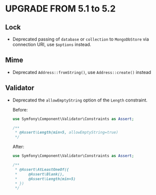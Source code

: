 UPGRADE FROM 5.1 to 5.2
=======================

Lock
----

 * Deprecated passing of `database` or `collection` to `MongoDbStore` via connection URI, use `$options` instead.

Mime
----

 * Deprecated `Address::fromString()`, use `Address::create()` instead

Validator
---------

 * Deprecated the `allowEmptyString` option of the `Length` constraint.

   Before:

   ```php
   use Symfony\Component\Validator\Constraints as Assert;

   /**
    * @Assert\Length(min=5, allowEmptyString=true)
    */
   ```

   After:

   ```php
   use Symfony\Component\Validator\Constraints as Assert;

   /**
    * @Assert\AtLeastOneOf({
    *     @Assert\Blank(),
    *     @Assert\Length(min=5)
    * })
    */
   ```
